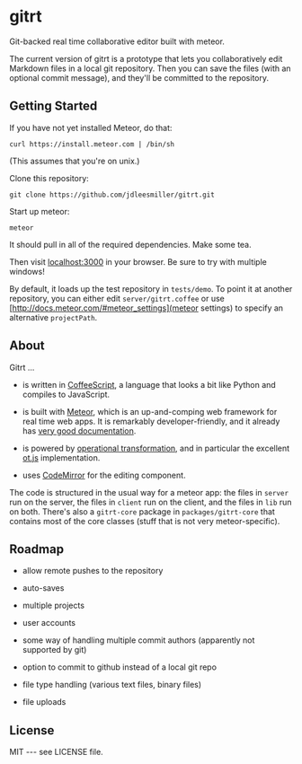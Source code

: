 # gitrt

Git-backed real time collaborative editor built with meteor.

The current version of gitrt is a prototype that lets you collaboratively edit Markdown files in a local git repository. Then you can save the files (with an optional commit message), and they'll be committed to the repository.

## Getting Started

If you have not yet installed Meteor, do that:
```
curl https://install.meteor.com | /bin/sh
```
(This assumes that you're on unix.)

Clone this repository:
```
git clone https://github.com/jdleesmiller/gitrt.git
```

Start up meteor:
```
meteor
```
It should pull in all of the required dependencies. Make some tea.

Then visit [localhost:3000](http://localhost:3000) in your browser. Be sure to try with multiple windows!

By default, it loads up the test repository in `tests/demo`. To point it at another repository, you can either edit `server/gitrt.coffee` or use [http://docs.meteor.com/#meteor_settings](meteor settings) to specify an alternative `projectPath`.

## About

Gitrt ...

* is written in [CoffeeScript](http://coffeescript.org/), a language that looks a bit like Python and compiles to JavaScript.

* is built with [Meteor](https://www.meteor.com/), which is an up-and-comping web framework for real time web apps. It is remarkably developer-friendly, and it already has [very good documentation](http://docs.meteor.com/).

* is powered by [operational transformation](http://en.wikipedia.org/wiki/Operational_transformation), and in particular the excellent [ot.js](https://github.com/operational-transformation/ot.js) implementation.

* uses [CodeMirror](http://codemirror.net/) for the editing component.

The code is structured in the usual way for a meteor app: the files in `server` run on the server, the files in `client` run on the client, and the files in `lib` run on both. There's also a `gitrt-core` package in `packages/gitrt-core` that contains most of the core classes (stuff that is not very meteor-specific).

## Roadmap

* allow remote pushes to the repository

* auto-saves

* multiple projects

* user accounts

* some way of handling multiple commit authors (apparently not supported by git)

* option to commit to github instead of a local git repo

* file type handling (various text files, binary files)

* file uploads

## License

MIT --- see LICENSE file.

